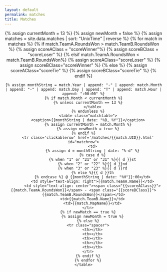 ```yaml
---
layout: default
permalink: matches
title: Matches
---
```

<div align="center" class="matchresult">
    {% assign currentMonth = 13 %}
    {% assign newMonth = false %}
    {% assign matches = site.data.matches | sort: "UnixTime" | reverse %}
    {% for match in matches %} 
    {% if match.TeamA.RoundsWon > match.TeamB.RoundsWon %} 
        {% assign scoreAClass = "scoreWinner"%} 
        {% assign scoreBClass = "scoreLoser" %} 
    {% elsif match.TeamA.RoundsWon < match.TeamB.RoundsWon%} 
        {% assign scoreAClass="scoreLoser" %} 
        {% assign scoreBClass="scoreWinner" %} 
    {% else %} 
        {% assign scoreAClass="scoreTie" %} 
        {% assign scoreBClass="scoreTie" %} 
    {% endif %} 

    {% assign monthString = match.Year | append: "-" | append: match.Month | append: "-" | append: match.Day | append: "T" | append: match.Hour | append: ":00:00" %}
    {% if match.Month < currentMonth %}
        {% unless currentMonth == 13 %}
            </table>
        {% endunless %}
        <table class="matchtable">
        <caption>{{monthString | date: "%B, %Y"}}</caption>
        {% assign currentMonth = match.Month %}
        {% assign newMonth = true %}
    {% endif %}
        <tr class='clickablerow' href='/matches/{{match.UID}}.html' id="matchrow">
            <td>
            {% assign d = monthString | date: "%-d" %}
            {% case d %}
            {% when "1" or "21" or "31" %}{{ d }}st
            {% when "2" or "22" %}{{ d }}nd
            {% when "3" or "23" %}{{ d }}rd
            {% else %}{{ d }}th
            {% endcase %} @ {{monthString | date: "%H"}}:00</td>
            <td style="text-align: right">{{match.TeamA.Name}}</td>
            <td style="text-align: center"><span class="{{scoreAClass}}">{{match.TeamA.RoundsWon}}</span> - <span class="{{scoreBClass}}">{{match.TeamB.RoundsWon}}</span></td>
            <td>{{match.TeamB.Name}}</td>
            <td>{{match.MapName}}</td>
        </tr>
        {% if newMatch == true %}
            {% assign newMonth = true %}
        {% else %}
        <tr class="spacer">
            <th></th>
            <th></th>
            <th></th>
            <th></th>
            <th></th>
        </tr>
        {% endif %}
        {% endfor %}
    </table>
</div>